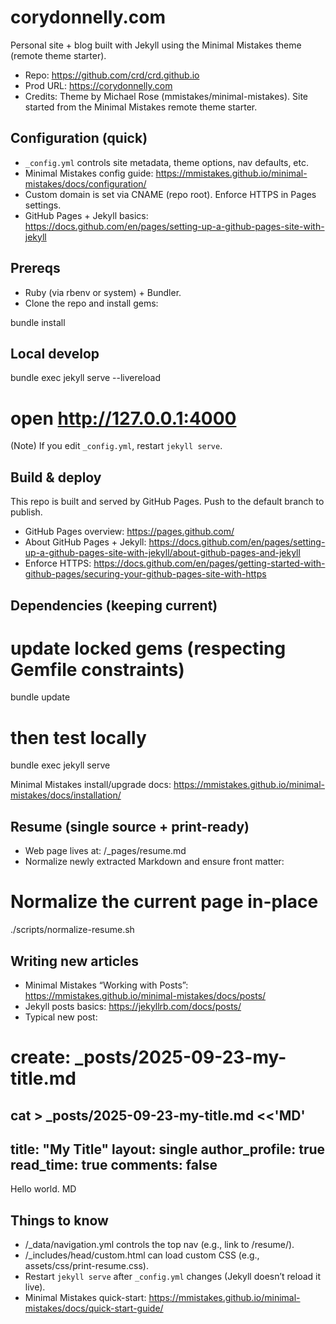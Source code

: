 # corydonnelly.com

Personal site + blog built with Jekyll using the Minimal Mistakes theme (remote theme starter).

- Repo: https://github.com/crd/crd.github.io
- Prod URL: https://corydonnelly.com
- Credits: Theme by Michael Rose (mmistakes/minimal-mistakes). Site started from the Minimal Mistakes remote theme starter.

## Configuration (quick)

- `_config.yml` controls site metadata, theme options, nav defaults, etc.
- Minimal Mistakes config guide: https://mmistakes.github.io/minimal-mistakes/docs/configuration/
- Custom domain is set via CNAME (repo root). Enforce HTTPS in Pages settings.
- GitHub Pages + Jekyll basics: https://docs.github.com/en/pages/setting-up-a-github-pages-site-with-jekyll

## Prereqs

- Ruby (via rbenv or system) + Bundler.
- Clone the repo and install gems:

bundle install

## Local develop

bundle exec jekyll serve --livereload
# open http://127.0.0.1:4000

(Note) If you edit `_config.yml`, restart `jekyll serve`.

## Build & deploy

This repo is built and served by GitHub Pages. Push to the default branch to publish.

- GitHub Pages overview: https://pages.github.com/
- About GitHub Pages + Jekyll: https://docs.github.com/en/pages/setting-up-a-github-pages-site-with-jekyll/about-github-pages-and-jekyll
- Enforce HTTPS: https://docs.github.com/en/pages/getting-started-with-github-pages/securing-your-github-pages-site-with-https

## Dependencies (keeping current)

# update locked gems (respecting Gemfile constraints)
bundle update
# then test locally
bundle exec jekyll serve

Minimal Mistakes install/upgrade docs:
https://mmistakes.github.io/minimal-mistakes/docs/installation/

## Resume (single source + print-ready)

- Web page lives at: /_pages/resume.md
- Normalize newly extracted Markdown and ensure front matter:

# Normalize the current page in-place
./scripts/normalize-resume.sh

## Writing new articles

- Minimal Mistakes “Working with Posts”:
  https://mmistakes.github.io/minimal-mistakes/docs/posts/
- Jekyll posts basics:
  https://jekyllrb.com/docs/posts/
- Typical new post:

# create: _posts/2025-09-23-my-title.md
cat > _posts/2025-09-23-my-title.md <<'MD'
---
title: "My Title"
layout: single
author_profile: true
read_time: true
comments: false
---
Hello world.
MD

## Things to know

- /_data/navigation.yml controls the top nav (e.g., link to /resume/).
- /_includes/head/custom.html can load custom CSS (e.g., assets/css/print-resume.css).
- Restart `jekyll serve` after `_config.yml` changes (Jekyll doesn’t reload it live).
- Minimal Mistakes quick-start:
  https://mmistakes.github.io/minimal-mistakes/docs/quick-start-guide/
